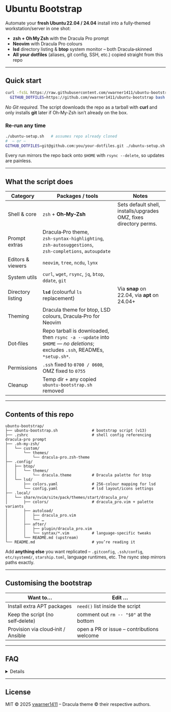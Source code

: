 # Ubuntu Bootstrap

Automate your **fresh Ubuntu 22.04 / 24.04** install into a fully‑themed workstation/server in one shot:

* **zsh + Oh My Zsh** with the Dracula Pro prompt
* **Neovim** with Dracula Pro colours
* **lsd** directory listing & **btop** system monitor – both Dracula‑skinned
* **All your dotfiles** (aliases, git config, SSH, etc.) copied straight from this repo

---

## Quick start

```bash
curl -fsSL https://raw.githubusercontent.com/vwarner1411/ubuntu-bootstrap/main/ubuntu-setup.sh | \
  GITHUB_DOTFILES=https://github.com/vwarner1411/ubuntu-bootstrap bash
```

*No Git required.* The script downloads the repo as a tarball with **curl** and only installs **git** later if Oh‑My‑Zsh isn’t already on the box.

### Re‑run any time

```bash
./ubuntu-setup.sh   # assumes repo already cloned
#  – or –
GITHUB_DOTFILES=git@github.com:you/your-dotfiles.git ./ubuntu-setup.sh
```

Every run mirrors the repo back onto `$HOME` with `rsync --delete`, so updates are painless.

---

## What the script does

| Category | Packages / tools | Notes |
|----------|------------------|-------|
| Shell & core | `zsh` + **Oh‑My‑Zsh** | Sets default shell, installs/upgrades OMZ, fixes directory perms. |
| Prompt extras | Dracula‑Pro theme, `zsh‑syntax‑highlighting`, `zsh‑autosuggestions`, `zsh‑completions`, `autoupdate` |
| Editors & viewers | `neovim`, `tree`, `ncdu`, `lynx` |
| System utils | `curl`, `wget`, `rsync`, `jq`, `btop`, `ddate`, `git` |
| Directory listing | **`lsd`** (colourful `ls` replacement) | Via **snap** on 22.04, via **apt** on 24.04+ |
| Theming | Dracula theme for btop, LSD colours, Dracula‑Pro for Neovim |
| Dot‑files | Repo tarball is downloaded, then `rsync -a --update` into `$HOME` — *no deletions*; excludes `.ssh`, READMEs, `*setup.sh*`. |
| Permissions | `.ssh` fixed to `0700 / 0600`, OMZ fixed to `0755` |
| Cleanup | Temp dir + any copied `ubuntu-bootstrap.sh` removed |

---

## Contents of this repo

```
ubuntu-bootstrap/
├── ubuntu-bootstrap.sh               # bootstrap script (v13)
├── .zshrc                            # shell config referencing dracula‑pro prompt
├── .oh-my-zsh/
│   └── custom/
│       └── themes/
│           └── dracula-pro.zsh-theme
├── .config/
│   ├── btop/
│   │   └── themes/
│   │       └── dracula.theme         # Dracula palette for btop
│   └── lsd/
│       ├── colors.yaml               # 256‑colour mapping for lsd
│       └── config.yaml               # lsd layout/icons settings
├── .local/
│   └── share/nvim/site/pack/themes/start/dracula_pro/
│       ├── colors/                   # dracula_pro.vim + palette variants
│       ├── autoload/
│       │   ├── dracula_pro.vim
│       │   └── …
│       ├── after/
│       │   ├── plugin/dracula_pro.vim
│       │   └── syntax/*.vim          # language‑specific tweaks
│       └── README.md (upstream)
└── README.md                         # you’re reading it
```

Add **anything else** you want replicated – `.gitconfig`, `.ssh/config`, `etc/systemd/`, `starship.toml`, language runtimes, etc.  The rsync step mirrors paths exactly.

---

## Customising the bootstrap

| Want to…                           | Edit …                                     |
| ---------------------------------- | ------------------------------------------ |
| Install extra APT packages         | `need()` list inside the script            |
| Keep the script (no self‑delete)   | comment out `rm -- "$0"` at the bottom     |
| Provision via cloud‑init / Ansible | open a PR or issue – contributions welcome |

---

## FAQ

<details>

It’s tested on Ubuntu 22.04 & 24.04. Most derivatives should work if package names match.

</details>

---

## License

MIT © 2025 [vwarner1411](https://github.com/vwarner1411) – Dracula theme © their respective authors.
